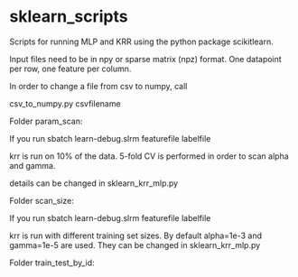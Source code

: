 # sklearn_scripts
Scripts for running MLP and KRR using the python package scikitlearn.

Input files need to be in npy or sparse matrix (npz) format.
One datapoint per row, one feature per column.

In order to change a file from csv to numpy, call

csv_to_numpy.py csvfilename

Folder param_scan:

If you run
sbatch learn-debug.slrm featurefile labelfile

krr is run on 10% of the data. 5-fold CV is performed in order to scan alpha and gamma.

details can be changed in sklearn_krr_mlp.py

Folder scan_size:

If you run
sbatch learn-debug.slrm featurefile labelfile

krr is run with different training set sizes. By default alpha=1e-3 and gamma=1e-5 are used.
They can be changed in sklearn_krr_mlp.py

Folder train_test_by_id:
